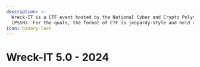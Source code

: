 ```yaml
---
description: >-
  Wreck-IT is a CTF event hosted by the National Cyber and Crypto Polytechnic
  (PSSN). For the quals, the format of CTF is jeopardy-style and held online.
icon: binary-lock
---
```


# Wreck-IT 5.0 - 2024

